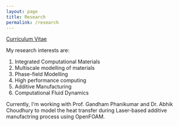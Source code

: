 ```yaml
---
layout: page
title: Research
permalink: /research
---
```


[Curriculum Vitae](/assets/vishal_cv_apping.pdf)

My research interests are:

1) Integrated Computational Materials
2) Multiscale modelling of materials
3) Phase-field Modelling
4) High performance computing
5) Additive Manufacturing
6) Computational Fluid Dynamics

Currently, I'm working with Prof. Gandham Phanikumar and Dr. Abhik Choudhury to model the heat transfer during Laser-based additive manufactring process using OpenFOAM.
